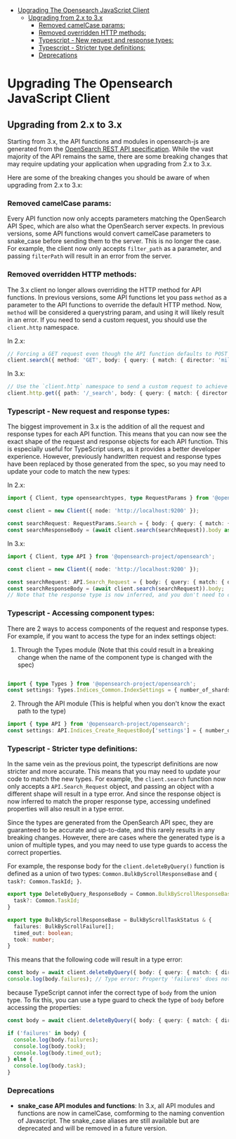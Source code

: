 <!-- TOC -->
* [Upgrading The Opensearch JavaScript Client](#upgrading-the-opensearch-javascript-client)
  * [Upgrading from 2.x to 3.x](#upgrading-from-2x-to-3x)
    * [Removed camelCase params:](#removed-camelcase-params-)
    * [Removed overridden HTTP methods:](#removed-overridden-http-methods-)
    * [Typescript - New request and response types:](#typescript---new-request-and-response-types-)
    * [Typescript - Stricter type definitions:](#typescript---stricter-type-definitions)
    * [Deprecations](#deprecations)
<!-- TOC -->

# Upgrading The Opensearch JavaScript Client
## Upgrading from 2.x to 3.x
Starting from 3.x, the API functions and modules in opensearch-js are generated from the [OpenSearch REST API specification](https://github.com/opensearch-project/opensearch-api-specification/). While the vast majority of the API remains the same, there are some breaking changes that may require updating your application when upgrading from 2.x to 3.x.

Here are some of the breaking changes you should be aware of when upgrading from 2.x to 3.x:

### Removed camelCase params: 
Every API function now only accepts parameters matching the OpenSearch API Spec, which are also what the OpenSearch server expects. In previous versions, some API functions would convert camelCase parameters to snake_case before sending them to the server. This is no longer the case. For example, the client now only accepts `filter_path` as a parameter, and passing `filterPath` will result in an error from the server.

### Removed overridden HTTP methods: 
The 3.x client no longer allows overriding the HTTP method for API functions. In previous versions, some API functions let you pass `method` as a parameter to the API functions to override the default HTTP method. Now, `method` will be considered a querystring param, and using it will likely result in an error. If you need to send a custom request, you should use the `client.http` namespace.

In 2.x:
```ts
// Forcing a GET request even though the API function defaults to POST for search request with a body
client.search({ method: 'GET', body: { query: { match: { director: 'miller' } } } });
```

In 3.x:
```ts
// Use the `client.http` namespace to send a custom request to achieve the same effect
client.http.get({ path: '/_search', body: { query: { match: { director: 'miller' } } } });
```


### Typescript - New request and response types: 
The biggest improvement in 3.x is the addition of all the request and response types for each API function. This means that you can now see the exact shape of the request and response objects for each API function. This is especially useful for TypeScript users, as it provides a better developer experience. However, previously handwritten request and response types have been replaced by those generated from the spec, so you may need to update your code to match the new types:

In 2.x:
```ts
import { Client, type opensearchtypes, type RequestParams } from '@opensearch-project/opensearch';

const client = new Client({ node: 'http://localhost:9200' });

const searchRequest: RequestParams.Search = { body: { query: { match: { director: 'miller' } } } };
const searchResponseBody = (await client.search(searchRequest)).body as opensearchtypes.SearchResponse;
```

In 3.x:
```ts
import { Client, type API } from '@opensearch-project/opensearch';

const client = new Client({ node: 'http://localhost:9200' });

const searchRequest: API.Search_Request = { body: { query: { match: { director: 'miller' } } } };
const searchResponseBody = (await client.search(searchRequest)).body; 
// Note that the response type is now inferred, and you don't need to cast with `as API.Search_ResponseBody`
```

### Typescript - Accessing component types:
There are 2 ways to access components of the request and response types. For example, if you want to access the type for an index settings object:
1. Through the Types module (Note that this could result in a breaking change when the name of the component type is changed with the spec)
```typescript

import { type Types } from '@opensearch-project/opensearch';
const settings: Types.Indices_Common.IndexSettings = { number_of_shards: 1, number_of_replicas: 0 };
```

2. Through the API module (This is helpful when you don't know the exact path to the type)
```typescript
import { type API } from '@opensearch-project/opensearch';
const settings: API.Indices_Create_RequestBody['settings'] = { number_of_shards: 1, number_of_replicas: 0 };
```

### Typescript - Stricter type definitions:
In the same vein as the previous point, the typescript definitions are now stricter and more accurate. This means that you may need to update your code to match the new types. For example, the `client.search` function now only accepts a `API.Search_Request` object, and passing an object with a different shape will result in a type error. And since the response object is now inferred to match the proper response type, accessing undefined properties will also result in a type error. 

Since the types are generated from the OpenSearch API spec, they are guaranteed to be accurate and up-to-date, and this rarely results in any breaking changes. However, there are cases where the generated type is a union of multiple types, and you may need to use type guards to access the correct properties.

For example, the response body for the `client.deleteByQuery()` function is defined as a union of two types: `Common.BulkByScrollResponseBase` and `{ task?: Common.TaskId; }`.

```ts
export type DeleteByQuery_ResponseBody = Common.BulkByScrollResponseBase | {
  task?: Common.TaskId;
}

export type BulkByScrollResponseBase = BulkByScrollTaskStatus & {
  failures: BulkByScrollFailure[];
  timed_out: boolean;
  took: number;
}
```
This means that the following code will result in a type error:
```ts
const body = await client.deleteByQuery({ body: { query: { match: { director: 'miller' } } } }).body;
console.log(body.failures); // Type error: Property 'failures' does not exist on type { task?: TaskId; }'.
```
because TypeScript cannot infer the correct type of `body` from the union type. To fix this, you can use a type guard to check the type of `body` before accessing the properties:
```ts
const body = await client.deleteByQuery({ body: { query: { match: { director: 'miller' } } } }).body;

if ('failures' in body) {
  console.log(body.failures);
  console.log(body.took);
  console.log(body.timed_out);
} else {
  console.log(body.task);
}
```

### Deprecations

- **snake_case API modules and functions**: In 3.x, all API modules and functions are now in camelCase, comforming to the naming convention of Javascript. The snake_case aliases are still available but are deprecated and will be removed in a future version.